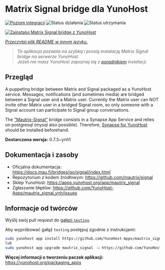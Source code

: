 <!--
To README zostało automatycznie wygenerowane przez <https://github.com/YunoHost/apps/tree/master/tools/readme_generator>
Nie powinno być ono edytowane ręcznie.
-->

# Matrix Signal bridge dla YunoHost

[![Poziom integracji](https://apps.yunohost.org/badge/integration/mautrix_signal)](https://ci-apps.yunohost.org/ci/apps/mautrix_signal/)
![Status działania](https://apps.yunohost.org/badge/state/mautrix_signal)
![Status utrzymania](https://apps.yunohost.org/badge/maintained/mautrix_signal)

[![Zainstaluj Matrix Signal bridge z YunoHost](https://install-app.yunohost.org/install-with-yunohost.svg)](https://install-app.yunohost.org/?app=mautrix_signal)

*[Przeczytaj plik README w innym języku.](./ALL_README.md)*

> *Ta aplikacja pozwala na szybką i prostą instalację Matrix Signal bridge na serwerze YunoHost.*  
> *Jeżeli nie masz YunoHost zapoznaj się z [poradnikiem](https://yunohost.org/install) instalacji.*

## Przegląd

A puppeting bridge between Matrix and Signal packaged as a YunoHost service. Messages, notifications (and sometimes media) are bridged between a Signal user and a Matrix user.
Currently the Matrix user can NOT invite other Matrix user in a bridged Signal room, so only someone with a Signal account can participate to Signal group conversations.

The ["Mautrix-Signal"](https://docs.mau.fi/bridges/go/signal/index.html) bridge consists in a Synapse App Service and relies on postgresql (mysql also possible). Therefore, [Synapse for YunoHost](https://github.com/YunoHost-Apps/synapse_ynh) should be installed beforehand.


**Dostarczona wersja:** 0.7.3~ynh1
## Dokumentacja i zasoby

- Oficjalna dokumentacja: <https://docs.mau.fi/bridges/go/signal/index.html>
- Repozytorium z kodem źródłowym: <https://github.com/mautrix/signal>
- Sklep YunoHost: <https://apps.yunohost.org/app/mautrix_signal>
- Zgłaszanie błędów: <https://github.com/YunoHost-Apps/mautrix_signal_ynh/issues>

## Informacje od twórców

Wyślij swój pull request do [gałęzi `testing`](https://github.com/YunoHost-Apps/mautrix_signal_ynh/tree/testing).

Aby wypróbować gałąź `testing` postępuj zgodnie z instrukcjami:

```bash
sudo yunohost app install https://github.com/YunoHost-Apps/mautrix_signal_ynh/tree/testing --debug
lub
sudo yunohost app upgrade mautrix_signal -u https://github.com/YunoHost-Apps/mautrix_signal_ynh/tree/testing --debug
```

**Więcej informacji o tworzeniu paczek aplikacji:** <https://yunohost.org/packaging_apps>
